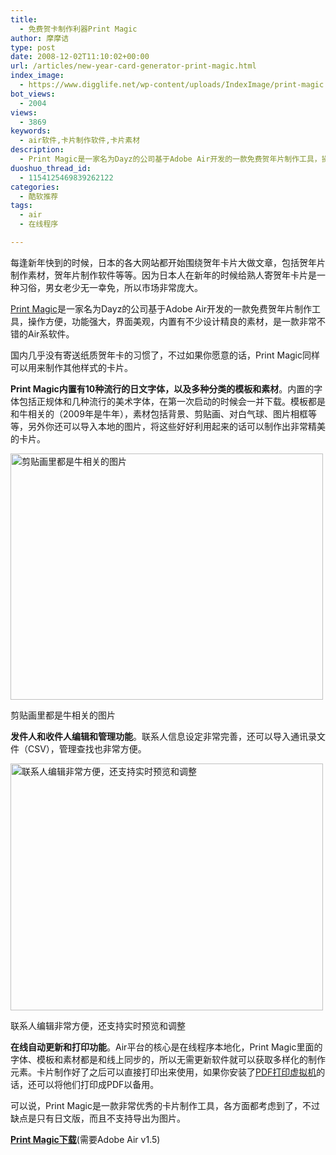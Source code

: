 ```yaml
---
title:
  - 免费贺卡制作利器Print Magic
author: 摩摩诘
type: post
date: 2008-12-02T11:10:02+00:00
url: /articles/new-year-card-generator-print-magic.html
index_image:
  - https://www.digglife.net/wp-content/uploads/IndexImage/print-magic.jpg
bot_views:
  - 2004
views:
  - 3869
keywords:
  - air软件,卡片制作软件,卡片素材
description:
  - Print Magic是一家名为Dayz的公司基于Adobe Air开发的一款免费贺年片制作工具，操作方便，功能强大，界面美观，内置有不少设计精良的素材，是一款非常不错的Air系软件。
duoshuo_thread_id:
  - 1154125469839262122
categories:
  - 酷软推荐
tags:
  - air
  - 在线程序

---
```

每逢新年快到的时候，日本的各大网站都开始围绕贺年卡片大做文章，包括贺年片制作素材，贺年片制作软件等等。因为日本人在新年的时候给熟人寄贺年卡片是一种习俗，男女老少无一幸免，所以市场非常庞大。

<a title="Print Magic" href="http://www.print-magic.net/" target="_blank">Print Magic</a>是一家名为Dayz的公司基于Adobe Air开发的一款免费贺年片制作工具，操作方便，功能强大，界面美观，内置有不少设计精良的素材，是一款非常不错的Air系软件。

<!--more-->

国内几乎没有寄送纸质贺年卡的习惯了，不过如果你愿意的话，Print Magic同样可以用来制作其他样式的卡片。

**Print Magic内置有10种流行的日文字体，以及多种分类的模板和素材**。内置的字体包括正规体和几种流行的美术字体，在第一次启动的时候会一并下载。模板都是和牛相关的（2009年是牛年），素材包括背景、剪贴画、对白气球、图片相框等等，另外你还可以导入本地的图片，将这些好好利用起来的话可以制作出非常精美的卡片。

<div id="attachment_2809" style="width: 510px" class="wp-caption aligncenter">
  <img class="size-full wp-image-2809" title="print-magic-pattern" src="http://digglife.qiniudn.com/wp-content/uploads/2008/12/print-magic-pattern.jpg" alt="剪贴画里都是牛相关的图片" width="500" height="394" />
  
  <p class="wp-caption-text">
    剪贴画里都是牛相关的图片
  </p>
</div>

**发件人和收件人编辑和管理功能**。联系人信息设定非常完善，还可以导入通讯录文件（CSV），管理查找也非常方便。

<div id="attachment_2810" style="width: 510px" class="wp-caption aligncenter">
  <img class="size-full wp-image-2810" title="print-magic-contact" src="http://digglife.qiniudn.com/wp-content/uploads/2008/12/print-magic-contact.jpg" alt="联系人编辑非常方便，还支持实时预览和调整" width="500" height="395" />
  
  <p class="wp-caption-text">
    联系人编辑非常方便，还支持实时预览和调整
  </p>
</div>

**在线自动更新和打印功能**。Air平台的核心是在线程序本地化，Print Magic里面的字体、模板和素材都是和线上同步的，所以无需更新软件就可以获取多样化的制作元素。卡片制作好了之后可以直接打印出来使用，如果你安装了[PDF打印虚拟机][1]的话，还可以将他们打印成PDF以备用。

可以说，Print Magic是一款非常优秀的卡片制作工具，各方面都考虑到了，不过缺点是只有日文版，而且不支持导出为图片。

[**Print Magic下载**][2](需要Adobe Air v1.5)

 [1]: https://www.digglife.net/articles/convert-word-pdf.html
 [2]: http://www.print-magic.net/download.html "Print Magic下载"